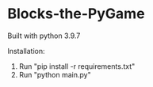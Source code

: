 # Blocks-the-PyGame
Built with python 3.9.7

Installation:
1. Run "pip install -r requirements.txt"
2. Run "python main.py"
